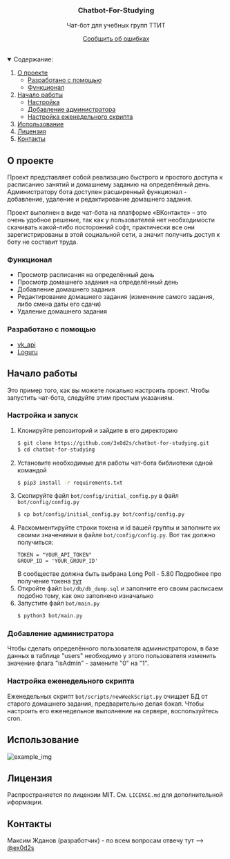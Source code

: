 <!-- PROJECT LOGO -->
<p align="center">
  <h3 align="center">Chatbot-For-Studying</h3>
  <p align="center">
    Чат-бот для учебных групп ТТИТ
  </p>
  <p align="center">
    <a href="https://github.com/3x0d2s/Chatbot-For-Studying/issues">Сообщить об ошибках</a>
  </p>
</p>

<br />
<!-- TABLE OF CONTENTS -->
<details open="open">
  <summary>Содержание:</summary>
  <ol>
    <li>
      <a href="#О-проекте">О проекте</a>
      <ul>
        <li><a href="#Разработано-с-помощью">Разработано с помощью</li>
        <li><a href="#Функционал">Функционал</li>
      </ul>
    </li>
    <li>
      <a href="#Начало-работы">Начало работы</a>
      <ul>
        <li><a href="#Настройка-и-запуск">Настройка</a></li>
        <li><a href="#Добавление-администратора">Добавление администратора</a></li>
        <li><a href="#Настройка-еженедельного-скрипта">Настройка еженедельного скрипта</a></li>
      </ul>
    </li>
    <li><a href="#Использование">Использование</a></li>
    <li><a href="#Лицензия">Лицензия</a></li>
    <li><a href="#Контакты">Контакты</a></li>
  </ol>
</details>

<!-- ABOUT THE PROJECT -->

## О проекте

Проект представляет собой реализацию быстрого и простого доступа к расписанию занятий и домашнему заданию на определённый день. Администратору бота доступен расширенный функционал - добавление, удаление и редактирование домашнего задания.

Проект выполнен в виде чат-бота на платформе «ВКонтакте» – это очень удобное решение, так как у пользователей нет необходимости скачивать какой-либо посторонний софт, практически все они зарегистрированы в этой социальной сети, а значит получить доступ к боту не составит труда.


### Функционал

- Просмотр расписания на определённый день
- Просмотр домашнего задания на определённый день
- Добавление домашнего задания
- Редактирование домашнего задания (изменение самого задания, либо смена даты его сдачи)
- Удаление домашнего задания

### Разработано с помощью

- [vk_api](https://github.com/python273/vk_api)
- [Loguru ](https://github.com/Delgan/loguru)

<!-- GETTING STARTED -->

## Начало работы

Это пример того, как вы можете локально настроить проект. Чтобы запустить чат-бота, следуйте этим простым указаниям.

### Настройка и запуск

1. Клонируйте репозиторий и зайдите в его директорию
   ```sh
   $ git clone https://github.com/3x0d2s/chatbot-for-studying.git
   $ cd chatbot-for-studying
   ```
2. Установите необходимые для работы чат-бота библиотеки одной командой
   ```sh
   $ pip3 install -r requirements.txt
   ```
3. Скопируйте файл `bot/config/initial_config.py` в файл `bot/config/config.py`
   ```sh
   $ cp bot/config/initial_config.py bot/config/config.py
   ```
4. Раскомментируйте строки токена и id вашей группы и заполните их своими значениями в файле `bot/config/config.py`. Вот так должно получиться:
   ```PY
   TOKEN = "YOUR_API_TOKEN"
   GROUP_ID = 'YOUR_GROUP_ID'
   ```
   В сообществе должна быть выбрана Long Poll - 5.80
   Подробнее про получение токена [тут](https://vk.com/dev.php?f=1.1.%20%D0%9F%D0%BE%D0%BB%D1%83%D1%87%D0%B5%D0%BD%D0%B8%D0%B5%20%D0%BA%D0%BB%D1%8E%D1%87%D0%B0%20%D0%B4%D0%BE%D1%81%D1%82%D1%83%D0%BF%D0%B0&method=bots_docs)
5. Откройте файл `bot/db/db_dump.sql` и заполните его своим расписаем подобно тому, как оно заполнено изначально
6. Запустите файл `bot/main.py`
   ```sh
   $ python3 bot/main.py
   ```

### Добавление администратора

Чтобы сделать определённого пользователя администратором, в базе данных в таблице "users" необходимо у этого пользователя изменить значение флага "isAdmin" - замените "0" на "1".

### Настройка еженедельного скрипта

Еженедельных скрипт `bot/scripts/newWeekScript.py` очищает БД от старого домашнего задания, предварительно делая бэкап. Чтобы настроить его еженедельное выполнение на сервере, воспользуйтесь cron.

<!-- USAGE EXAMPLES -->

## Использование

![example_img](https://user-images.githubusercontent.com/58226124/116445943-1d305b80-a85f-11eb-9c9d-f6d3bc67766f.png)

<!-- LICENSE -->

## Лицензия

Распространяется по лицензии MIT. См. `LICENSE.md` для дополнительной иформации.

<!-- CONTACT -->

## Контакты

Максим Жданов (разработчик) - по всем вопросам отвечу тут --> [@ex0d2s](https://t.me/ex0d2s)

